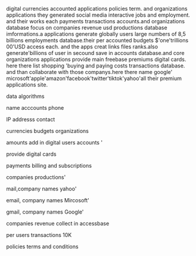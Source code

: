 
digital currencies accounted applications policies term. and organizations applications they generated social media interactive jobs and employment. and their works each payments transactions accounts.and organizations database focus on companies revenue usd productions database imformations.a applications generate globally users large numbers of 8,5 billions employments database.their per accounted budgets $'one'trillions 00'USD access each. and the apps creat links files ranks.also generate'billions of user in secound save in accounts database.and core organizations applications provide main freebase premiums digital cards. here there list shopping 'buying and paying costs transactions database. and than collaborate with those companys.here there name google' microsoft'apple'amazon'facebook'twitter'tiktok'yahoo'all their premium applications site.

data algorithms 

 
name acccounts phone 

IP addresss contact

currencies budgets organizations 
 
amounts add in digital users accounts '

provide digital cards 

payments billing and subscriptions 

companies productions'

mail,company names yahoo'

email, company names Mircosoft'

gmail, company names Google'

companies revenue collect in accessbase

per users transactions 10K  
 
policies terms and conditions 

